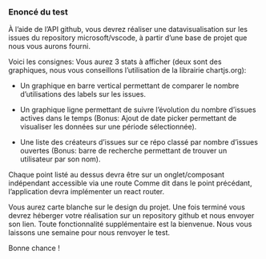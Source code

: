 ### Enoncé du test

À l’aide de l’API github, vous devrez réaliser une datavisualisation sur les issues du repository microsoft/vscode, à partir d’une base de projet que nous vous aurons fourni. 

Voici les consignes: 
Vous aurez 3 stats à afficher (deux sont des graphiques, nous vous conseillons l’utilisation de la librairie chartjs.org):
- Un graphique en barre vertical permettant de comparer le nombre d’utilisations des labels sur les issues.

- Un graphique ligne permettant de suivre l’évolution du nombre d’issues actives dans le temps (Bonus: Ajout de date picker permettant de visualiser les données sur une période sélectionnée).

- Une liste des créateurs d’issues sur ce répo classé par nombre d’issues ouvertes (Bonus: barre de recherche permettant de trouver un utilisateur par son nom).

Chaque point listé au dessus devra être sur un onglet/composant indépendant accessible via une route
Comme dit dans le point précédant, l’application devra implémenter un react router. 

Vous aurez carte blanche sur le design du projet. Une fois terminé vous devrez héberger votre réalisation sur un repository github et nous envoyer son lien. Toute fonctionnalité supplémentaire est la bienvenue. Nous vous laissons une semaine pour nous renvoyer le test.

Bonne chance !
